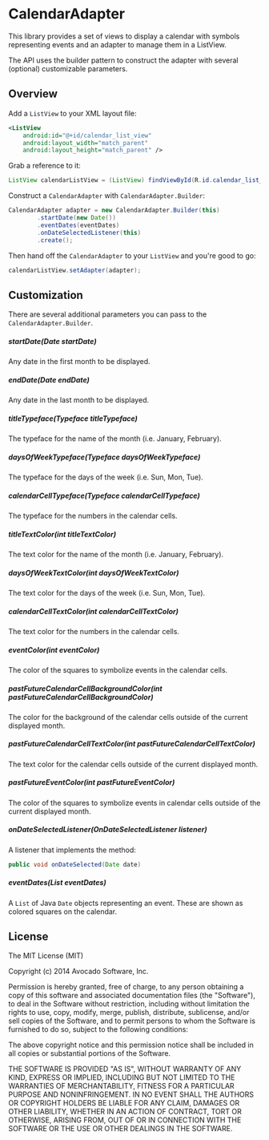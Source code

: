 CalendarAdapter
==========

This library provides a set of views to display a calendar with symbols representing events and an adapter to
manage them in a ListView.

The API uses the builder pattern to construct the adapter with several (optional) customizable parameters.

## Overview

Add a `ListView` to your XML layout file:

```xml
<ListView
    android:id="@+id/calendar_list_view"
    android:layout_width="match_parent"
    android:layout_height="match_parent" />
```

Grab a reference to it:

```java
ListView calendarListView = (ListView) findViewById(R.id.calendar_list_view);
```

Construct a `CalendarAdapter` with `CalendarAdapter.Builder`:

```java
CalendarAdapter adapter = new CalendarAdapter.Builder(this)
        .startDate(new Date())
        .eventDates(eventDates)
        .onDateSelectedListener(this)
        .create();
```

Then hand off the `CalendarAdapter` to your `ListView` and you're good to go:

```java
calendarListView.setAdapter(adapter);
```

## Customization

There are several additional parameters you can pass to the `CalendarAdapter.Builder`.

##### startDate(Date startDate)

Any date in the first month to be displayed.

##### endDate(Date endDate)

Any date in the last month to be displayed.

##### titleTypeface(Typeface titleTypeface)

The typeface for the name of the month (i.e. January, February).

##### daysOfWeekTypeface(Typeface daysOfWeekTypeface)

The typeface for the days of the week (i.e. Sun, Mon, Tue).

##### calendarCellTypeface(Typeface calendarCellTypeface)

The typeface for the numbers in the calendar cells.

##### titleTextColor(int titleTextColor)

The text color for the name of the month (i.e. January, February).

##### daysOfWeekTextColor(int daysOfWeekTextColor)

The text color for the days of the week (i.e. Sun, Mon, Tue).

##### calendarCellTextColor(int calendarCellTextColor)

The text color for the numbers in the calendar cells.

##### eventColor(int eventColor)

The color of the squares to symbolize events in the calendar cells.

##### pastFutureCalendarCellBackgroundColor(int pastFutureCalendarCellBackgroundColor)

The color for the background of the calendar cells outside of the current displayed month.

##### pastFutureCalendarCellTextColor(int pastFutureCalendarCellTextColor)

The text color for the calendar cells outside of the current displayed month.

##### pastFutureEventColor(int pastFutureEventColor)

The color of the squares to symbolize events in calendar cells outside of the current displayed month.

##### onDateSelectedListener(OnDateSelectedListener listener)

A listener that implements the method:

```java
public void onDateSelected(Date date)
```

##### eventDates(List<Date> eventDates)

A `List` of Java `Date` objects representing an event.  These are shown as colored squares on the calendar.


## License

The MIT License (MIT)

Copyright (c) 2014 Avocado Software, Inc.

Permission is hereby granted, free of charge, to any person obtaining a copy
of this software and associated documentation files (the "Software"), to deal
in the Software without restriction, including without limitation the rights
to use, copy, modify, merge, publish, distribute, sublicense, and/or sell
copies of the Software, and to permit persons to whom the Software is
furnished to do so, subject to the following conditions:

The above copyright notice and this permission notice shall be included in all
copies or substantial portions of the Software.

THE SOFTWARE IS PROVIDED "AS IS", WITHOUT WARRANTY OF ANY KIND, EXPRESS OR
IMPLIED, INCLUDING BUT NOT LIMITED TO THE WARRANTIES OF MERCHANTABILITY,
FITNESS FOR A PARTICULAR PURPOSE AND NONINFRINGEMENT. IN NO EVENT SHALL THE
AUTHORS OR COPYRIGHT HOLDERS BE LIABLE FOR ANY CLAIM, DAMAGES OR OTHER
LIABILITY, WHETHER IN AN ACTION OF CONTRACT, TORT OR OTHERWISE, ARISING FROM,
OUT OF OR IN CONNECTION WITH THE SOFTWARE OR THE USE OR OTHER DEALINGS IN THE
SOFTWARE.
